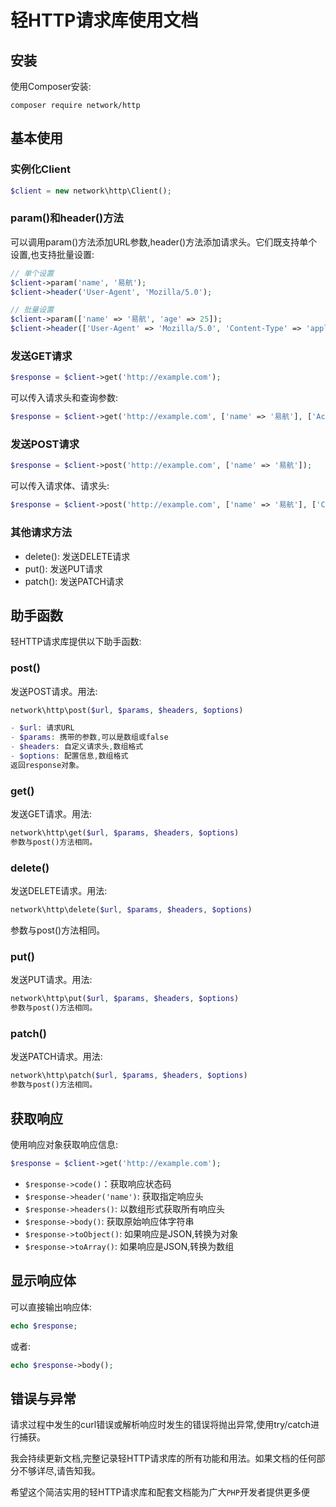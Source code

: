 # 轻HTTP请求库使用文档  

## 安装

使用Composer安装:

```shell
composer require network/http
```

## 基本使用

### 实例化Client

```php
$client = new network\http\Client();
```
  
### param()和header()方法

可以调用param()方法添加URL参数,header()方法添加请求头。它们既支持单个设置,也支持批量设置:

```php
// 单个设置
$client->param('name', '易航');  
$client->header('User-Agent', 'Mozilla/5.0');  

// 批量设置  
$client->param(['name' => '易航', 'age' => 25]);
$client->header(['User-Agent' => 'Mozilla/5.0', 'Content-Type' => 'application/json']);
```

### 发送GET请求

```php  
$response = $client->get('http://example.com');
```
  
可以传入请求头和查询参数:

```php
$response = $client->get('http://example.com', ['name' => '易航'], ['Accept' => 'application/json']);
```

### 发送POST请求

```php  
$response = $client->post('http://example.com', ['name' => '易航']);
```
  
可以传入请求体、请求头:

```php
$response = $client->post('http://example.com', ['name' => '易航'], ['Content-Type' => 'application/x-www-form-urlencoded']);
```

### 其他请求方法

- delete(): 发送DELETE请求
- put(): 发送PUT请求
- patch(): 发送PATCH请求

## 助手函数

轻HTTP请求库提供以下助手函数:

### post()

发送POST请求。用法:

```php
network\http\post($url, $params, $headers, $options)

- $url: 请求URL
- $params: 携带的参数,可以是数组或false
- $headers: 自定义请求头,数组格式
- $options: 配置信息,数组格式
返回response对象。
```

### get()

发送GET请求。用法:

```php
network\http\get($url, $params, $headers, $options)  
参数与post()方法相同。
```

### delete()

发送DELETE请求。用法:

```php
network\http\delete($url, $params, $headers, $options)
```

参数与post()方法相同。  

### put()

发送PUT请求。用法:

```php  
network\http\put($url, $params, $headers, $options)  
参数与post()方法相同。  
```

### patch()  

发送PATCH请求。用法:

```php  
network\http\patch($url, $params, $headers, $options)
参数与post()方法相同。
```

## 获取响应

使用响应对象获取响应信息:

```php
$response = $client->get('http://example.com');
```

- `$response->code()`：获取响应状态码
- `$response->header('name')`: 获取指定响应头
- `$response->headers()`: 以数组形式获取所有响应头
- `$response->body()`: 获取原始响应体字符串
- `$response->toObject()`: 如果响应是JSON,转换为对象
- `$response->toArray()`: 如果响应是JSON,转换为数组

## 显示响应体

可以直接输出响应体:

```php
echo $response;
```

或者:

```php
echo $response->body();
```

## 错误与异常  

请求过程中发生的curl错误或解析响应时发生的错误将抛出异常,使用try/catch进行捕获。

我会持续更新文档,完整记录轻HTTP请求库的所有功能和用法。如果文档的任何部分不够详尽,请告知我。

希望这个简洁实用的轻HTTP请求库和配套文档能为广大`PHP`开发者提供更多便